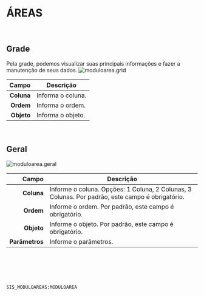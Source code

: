 # ÁREAS
<br>

## Grade
Pela grade, podemos visualizar suas principais informações e fazer a manutenção de seus dados.
![moduloarea.grid](https://raw.githubusercontent.com/netforcews/docs-siscom/master/geral/imagens/moduloarea.grid.png)

Campo | Descrição
--:|---
**Coluna** | Informa o coluna.
**Ordem** | Informa o ordem.
**Objeto** | Informa o objeto.
<br>

## Geral
![moduloarea.geral](https://raw.githubusercontent.com/netforcews/docs-siscom/master/geral/imagens/moduloarea.geral.png)

Campo | Descrição
--:|---
**Coluna** | Informe o coluna. Opções: 1 Coluna, 2 Colunas, 3 Colunas. Por padrão, este campo é obrigatório.
**Ordem** | Informe o ordem. Por padrão, este campo é obrigatório.
**Objeto** | Informe o objeto. Por padrão, este campo é obrigatório.
**Parâmetros** | Informe o parâmetros.
<br>
<br>
<br>
<br>

```SIS_MODULOAREAS:MODULOAREA```
